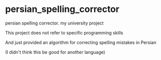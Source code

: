 # persian_spelling_corrector

persian spelling corrector. my university project 

This project does not refer to specific programming skills

And just provided an algorithm for correcting spelling mistakes in Persian

(I didn't think this be good for another language)
